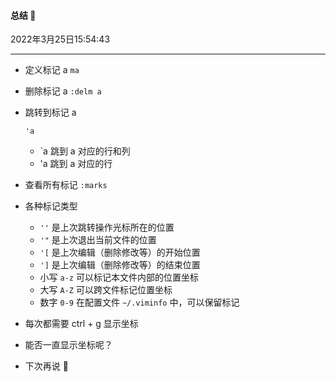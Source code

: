 #### 总结 🤔

2022年3月25日15:54:43

---

- 定义标记 a `ma`

- 删除标记 a `:delm a`

- 跳转到标记 a

   

  ```
  'a
  ```

  - `a 跳到 a 对应的行和列
  - 'a 跳到 a 对应的行

- 查看所有标记 `:marks`

- 各种标记类型

  - `''` 是上次跳转操作光标所在的位置
  - `'"` 是上次退出当前文件的位置
  - `'[` 是上次编辑（删除修改等）的开始位置
  - `']` 是上次编辑（删除修改等）的结束位置
  - 小写 `a-z` 可以标记本文件内部的位置坐标
  - 大写 `A-Z` 可以跨文件标记位置坐标
  - 数字 `0-9` 在配置文件 `~/.viminfo` 中，可以保留标记

- 每次都需要 ctrl + g 显示坐标

- 能否一直显示坐标呢？

- 下次再说 👋